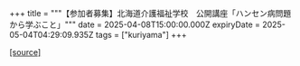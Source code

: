 +++
title = """【参加者募集】北海道介護福祉学校　公開講座「ハンセン病問題から学ぶこと」"""
date = 2025-04-08T15:00:00.000Z
expiryDate = 2025-05-04T04:29:09.935Z
tags = ["kuriyama"]
+++


[[source]](https://www.town.kuriyama.hokkaido.jp/site/kaigofukushi/31400.html)
